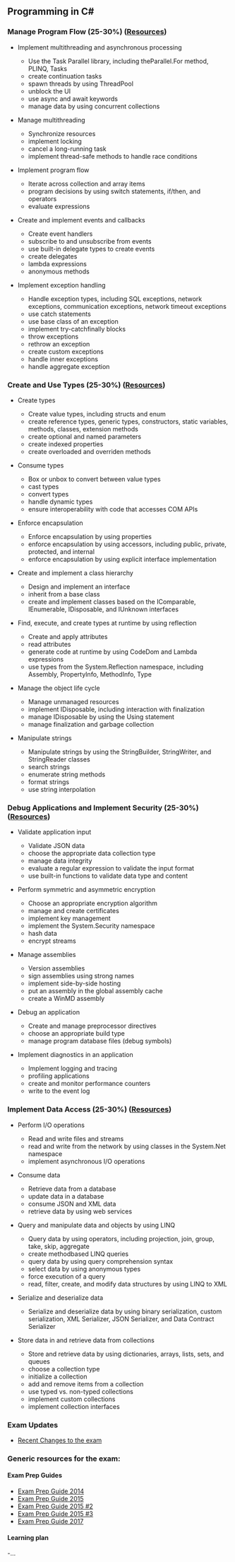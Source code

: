 
## Programming in C#

### Manage Program Flow (25-30%) ([Resources](1.Manage_Program_Flow/readme.md))

- Implement multithreading and asynchronous processing
    - Use the Task Parallel library, including theParallel.For method, PLINQ, Tasks
    - create continuation tasks
    - spawn threads by using ThreadPool
    - unblock the UI
    - use async and await keywords
    - manage data by using concurrent collections

- Manage multithreading
    - Synchronize resources
    - implement locking
    - cancel a long-running task
    - implement thread-safe methods to handle race conditions

- Implement program flow
    - Iterate across collection and array items
    - program decisions by using switch statements, if/then, and operators
    - evaluate expressions

- Create and implement events and callbacks
    - Create event handlers
    - subscribe to and unsubscribe from events
    - use built-in delegate types to create events
    - create delegates
    - lambda expressions
    - anonymous methods

- Implement exception handling
    - Handle exception types, including SQL exceptions, network exceptions, communication exceptions, network timeout exceptions
    - use catch statements
    - use base class of an exception
    - implement try-catchfinally blocks
    - throw exceptions
    - rethrow an exception
    - create custom exceptions
    - handle inner exceptions
    - handle aggregate exception




### Create and Use Types (25-30%) ([Resources](2.Create_And_Use_Types/readme.md))

- Create types
    - Create value types, including structs and enum
    - create reference types, generic types, constructors, static variables, methods, classes, extension methods
    - create optional and named parameters
    - create indexed properties
    - create overloaded and overriden methods

- Consume types
    - Box or unbox to convert between value types
    - cast types
    - convert types
    - handle dynamic types
    - ensure interoperability with code that accesses COM APIs

- Enforce encapsulation
    - Enforce encapsulation by using properties
    - enforce encapsulation by using accessors, including public, private, protected, and internal
    - enforce encapsulation by using explicit interface implementation

- Create and implement a class hierarchy
    - Design and implement an interface
    - inherit from a base class
    - create and implement classes based on the IComparable, IEnumerable, IDisposable, and IUnknown interfaces 

- Find, execute, and create types at runtime by using reflection
    - Create and apply attributes
    - read attributes
    - generate code at runtime by using CodeDom and Lambda expressions
    - use types from the System.Reflection namespace, including Assembly, PropertyInfo, MethodInfo, Type

- Manage the object life cycle
    - Manage unmanaged resources
    - implement IDisposable, including interaction with finalization
    - manage IDisposable by using the Using statement
    - manage finalization and garbage collection

- Manipulate strings
    - Manipulate strings by using the StringBuilder, StringWriter, and StringReader classes
    - search strings
    - enumerate string methods
    - format strings
    - use string interpolation



### Debug Applications and Implement Security (25-30%) ([Resources](3.Debug_Applications_and_Implement_Security/readme.md))

- Validate application input
    - Validate JSON data
    - choose the appropriate data collection type
    - manage data integrity
    - evaluate a regular expression to validate the input format
    - use built-in functions to validate data type and content

- Perform symmetric and asymmetric encryption
    - Choose an appropriate encryption algorithm
	- manage and create certificates
	- implement key management
	- implement the System.Security namespace
	- hash data
	- encrypt streams

- Manage assemblies
    - Version assemblies
	- sign assemblies using strong names
	- implement side-by-side hosting
	- put an assembly in the global assembly cache
	- create a WinMD assembly

- Debug an application
    - Create and manage preprocessor directives
	- choose an appropriate build type
	- manage program database files (debug symbols)

- Implement diagnostics in an application
    - Implement logging and tracing
	- profiling applications
	- create and monitor performance counters
	- write to the event log


### Implement Data Access (25-30%) ([Resources](4.Implement_Data_Access/readme.md))

- Perform I/O operations
    - Read and write files and streams
	- read and write from the network by using classes in the System.Net namespace
	- implement asynchronous I/O operations

- Consume data
    - Retrieve data from a database
	- update data in a database
	- consume JSON and XML data
	- retrieve data by using web services

- Query and manipulate data and objects by using LINQ
    - Query data by using operators, including projection, join, group, take, skip, aggregate
	- create methodbased LINQ queries
	- query data by using query comprehension syntax
	- select data by using anonymous types
	- force execution of a query
	- read, filter, create, and modify data structures by using LINQ to XML

- Serialize and deserialize data
    - Serialize and deserialize data by using binary serialization, custom serialization, XML Serializer, JSON Serializer, and Data Contract Serializer

- Store data in and retrieve data from collections
    - Store and retrieve data by using dictionaries, arrays, lists, sets, and queues
	- choose a collection type
	- initialize a collection
	- add and remove items from a collection
	- use typed vs. non-typed collections
	- implement custom collections
	- implement collection interfaces

### Exam Updates
- [Recent Changes to the exam](http://download.microsoft.com/download/A/D/F/ADF027D4-0541-4CFB-9202-3C48571ABB54/483_OD_Changes.pdf)


### Generic resources for the exam:

#### Exam Prep Guides
- [Exam Prep Guide 2014](https://channel9.msdn.com/events/TechEd/2014/EXM09?term=70-483&lang-en=true)
- [Exam Prep Guide 2015](https://channel9.msdn.com/Blogs/mcpexamprep/70-483-Programming-in-C?term=70-483&lang-en=true)
- [Exam Prep Guide 2015 #2](https://channel9.msdn.com/events/Ignite/2015/BRK3900?term=70-483&lang-en=true)
- [Exam Prep Guide 2015 #3](https://channel9.msdn.com/Blogs/mcpexamprep/70-697-Configuring-Windows-Devices?term=70-483&lang-en=true)
- [Exam Prep Guide 2017](https://channel9.msdn.com/events/Ignite/Microsoft-Ignite-Orlando-2017/BRK3162?term=70-483&lang-en=true)


#### Learning plan
-...